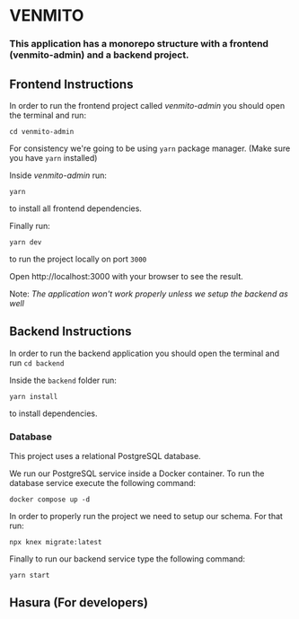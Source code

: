 # VENMITO

### This application has a monorepo structure with a frontend (venmito-admin) and a backend project.

## Frontend Instructions
In order to run the frontend project called *venmito-admin* you should open the terminal and run:
 ```
 cd venmito-admin
 ```` 

For consistency we're going to be using `yarn` package manager. (Make sure you have `yarn` installed)

Inside *venmito-admin* run:
 ```
 yarn
 ```
to install all frontend dependencies. 

Finally run:
 ```
 yarn dev
 ```
 to run the project locally on port `3000` 

Open http://localhost:3000 with your browser to see the result.

Note: *The application won't work properly unless we setup the backend as well*

## Backend Instructions
In order to run the backend application you should open the terminal and run `cd backend`

Inside the `backend` folder run: 
```
yarn install
```
to install dependencies. 

### Database
This project uses a relational PostgreSQL database. 

We run our PostgreSQL service inside a Docker container. To run the database service execute the following command: 

```
docker compose up -d
```

In order to properly run the project we need to setup our schema. For that run:

```
npx knex migrate:latest
```

Finally to run our backend service type the following command: 

```
yarn start
```

## Hasura (For developers)


